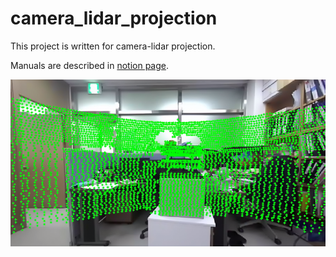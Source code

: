# camera_lidar_projection


 This project is written for camera-lidar projection.

 
 Manuals are described in <a href="https://choonsikmom.notion.site/LiDAR-Camera-Calibration-48c452d6541b40b2bfd7c630bbce882e?pvs=4">notion page</a>.



<img alt="Social Preview Image" src="https://github.com/dptmf35/camera_lidar_projection/blob/main/projection.png" />

